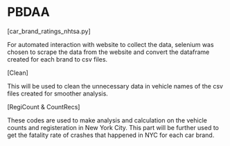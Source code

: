 # PBDAA
[car_brand_ratings_nhtsa.py]

For automated interaction with website to collect the data, selenium was chosen to scrape the data from the website
and convert the dataframe created for each brand to csv files.

[Clean]

This will be used to clean the unnecessary data in vehicle names of the csv files created for smoother analysis.


[RegiCount & CountRecs]

These codes are used to make analysis and calculation on the vehicle counts and registeration in New York City.
This part will be further used to get the fatality rate of crashes that happened in NYC for each car brand.
